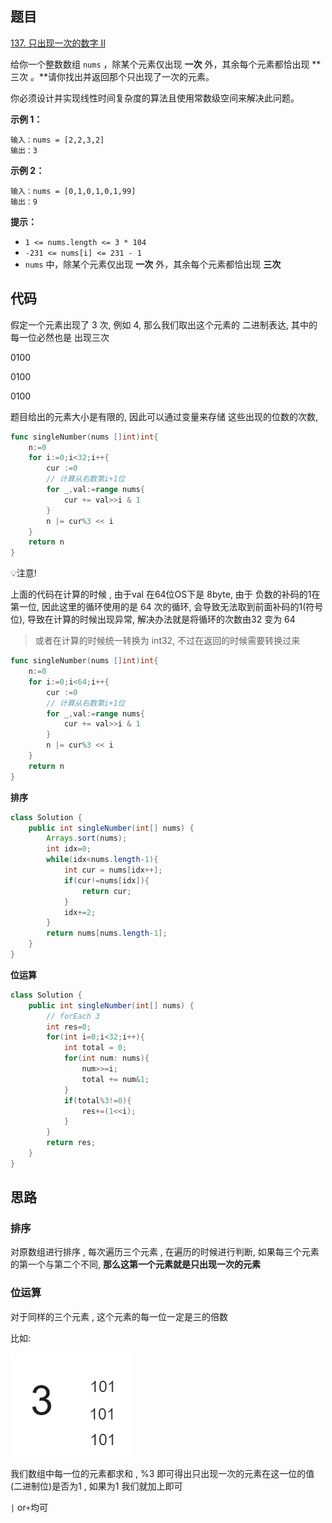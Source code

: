 ## 题目

[137. 只出现一次的数字 II](https://leetcode.cn/problems/single-number-ii/)

给你一个整数数组 `nums` ，除某个元素仅出现 **一次** 外，其余每个元素都恰出现 **三次 。**请你找出并返回那个只出现了一次的元素。

你必须设计并实现线性时间复杂度的算法且使用常数级空间来解决此问题。

**示例 1：**

```
输入：nums = [2,2,3,2]
输出：3
```

**示例 2：**

```
输入：nums = [0,1,0,1,0,1,99]
输出：9
```

**提示：**

- `1 <= nums.length <= 3 * 104`
- `-231 <= nums[i] <= 231 - 1`
- `nums` 中，除某个元素仅出现 **一次** 外，其余每个元素都恰出现 **三次**

## 代码

假定一个元素出现了 3 次, 例如 4, 那么我们取出这个元素的 二进制表达, 其中的每一位必然也是 出现三次 

0100

0100

0100

题目给出的元素大小是有限的, 因此可以通过变量来存储 这些出现的位数的次数, 

```go
func singleNumber(nums []int)int{
    n:=0
    for i:=0;i<32;i++{
        cur :=0
        // 计算从右数第i+1位
        for _,val:=range nums{
			cur += val>>i & 1
        }
        n |= cur%3 << i
    }
    return n
}
```

:bulb:注意! 

上面的代码在计算的时候 , 由于val 在64位OS下是 8byte, 由于 负数的补码的1在第一位, 因此这里的循环使用的是 64 次的循环, 会导致无法取到前面补码的1(符号位), 导致在计算的时候出现异常, 解决办法就是将循环的次数由32 变为 64

>  或者在计算的时候统一转换为 int32, 不过在返回的时候需要转换过来

```go
func singleNumber(nums []int)int{
    n:=0
    for i:=0;i<64;i++{
        cur :=0
        // 计算从右数第i+1位
        for _,val:=range nums{
            cur += val>>i & 1
        }
        n |= cur%3 << i
    }
    return n
}
```



**排序**

```java
class Solution {
    public int singleNumber(int[] nums) {
        Arrays.sort(nums);
        int idx=0;
        while(idx<nums.length-1){
            int cur = nums[idx++];
            if(cur!=nums[idx]){
                return cur;
            }
            idx+=2;
        }
        return nums[nums.length-1];
    }
}
```

**位运算**

```java
class Solution {
    public int singleNumber(int[] nums) {
        // forEach 3
        int res=0;
        for(int i=0;i<32;i++){
            int total = 0;
            for(int num: nums){
                num>>=i;
                total += num&1; 
            }
            if(total%3!=0){
                res+=(1<<i);
            }
        }
        return res;
    }
}
```

## 思路

### 排序

对原数组进行排序 , 每次遍历三个元素 , 在遍历的时候进行判断,  如果每三个元素的第一个与第二个不同,  **那么这第一个元素就是只出现一次的元素**

### 位运算

对于同样的三个元素 , 这个元素的每一位一定是三的倍数

比如: 

![image-20231015194129918](assets/image-20231015194129918.png)

我们数组中每一位的元素都求和 ,  %3 即可得出只出现一次的元素在这一位的值(二进制位)是否为1 , 如果为1 我们就加上即可

`|` or`+`均可

